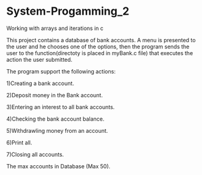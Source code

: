 # System-Progamming_2
Working with arrays and iterations in c


This project contains a database of bank accounts.
 A menu is presented to the user and he chooses one of the options,
 then the program sends the user to the function(directoty is placed in myBank.c file)
 that executes the action the user submitted.
 
 The program support the following actions:
 
 1)Creating a bank account.
 
 2)Deposit money in the Bank account.
 
 3)Entering an interest to all bank accounts.
 
 4)Checking the bank account balance.
 
 5)Withdrawling  money from  an account.
 
 6)Print all.
 
 7)Closing all accounts.

The max accounts in Database (Max 50).

